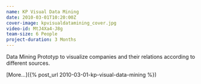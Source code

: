 ```yaml
---
name: KP Visual Data Mining
date: 2010-03-01T10:20:00Z
cover-image: kpvisualdatamining_cover.jpg
video-id: MtJ4Xa4-J8g
team-size: 6 People
project-duration: 3 Months
--- 
```


Data Mining Prototyp to visualize companies and their relations according to different sources.

[More...]({% post_url 2010-03-01-kp-visual-data-mining %})